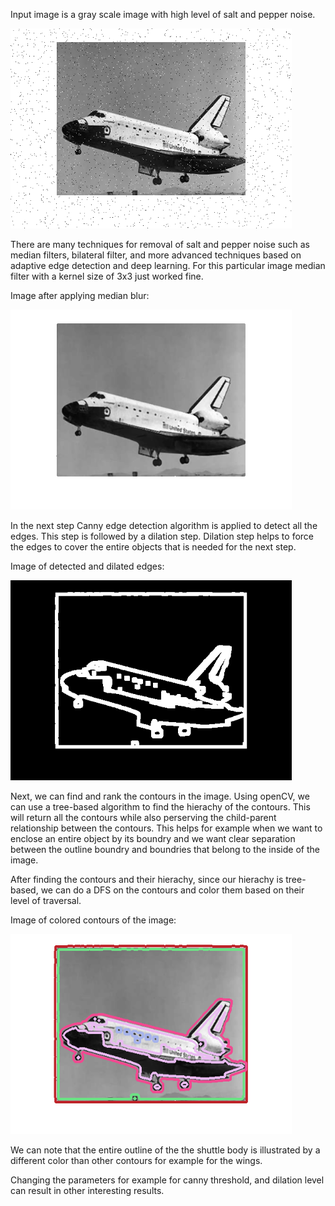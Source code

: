 Input image is a gray scale image with high level of salt and pepper noise.

<img src="media/image_salt_and_pepper.png" width="450" height="320" />

There are many techniques for removal of salt and pepper noise such as median filters, bilateral filter, and more advanced techniques based on adaptive edge detection and deep learning. For this particular image median filter with a kernel size of 3x3 just worked fine.

Image after applying median blur:

<img src="media/denoised_image.PNG" width="450" height="320" />

In the next step Canny edge detection algorithm is applied to detect all the edges. This step is followed by a dilation step.
Dilation step helps to force the edges to cover the entire objects that is needed for the next step.

Image of detected and dilated edges:

<img src="media/detected_edges.PNG" width="450" height="320" />

Next, we can find and rank the contours in the image. Using openCV, we can use a tree-based algorithm to find the hierachy of the contours. This will return all the contours while also perserving the child-parent relationship between the contours. This helps for example when we want to enclose an entire object by its boundry and we want clear separation between the outline boundry and boundries that belong to the inside of the image.

After finding the contours and their hierachy, since our hierachy is tree-based, we can do a DFS on the contours and color them based on their level of traversal. 

Image of colored contours of the image:

<img src="media/contours_image.PNG" width="450" height="320" />

We can note that the entire outline of the the shuttle body is illustrated by a different color than other contours for example for the wings.

Changing the parameters for example for canny threshold, and dilation level can result in other interesting results.
